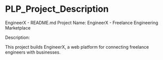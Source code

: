 # PLP_Project_Description

EngineerX - README.md
Project Name: EngineerX - Freelance Engineering Marketplace

Description:

This project builds EngineerX, a web platform for connecting freelance engineers with businesses.
